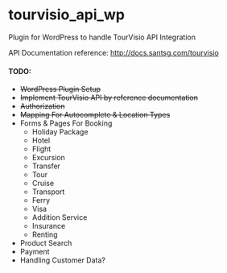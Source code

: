 # tourvisio_api_wp
Plugin for WordPress to handle TourVisio API Integration

API Documentation reference: http://docs.santsg.com/tourvisio

#### TODO:
* ~~WordPress Plugin Setup~~
* ~~Implement TourVisio API by reference documentation~~
* ~~Authorization~~
* ~~Mapping For Autocomplete & Location Types~~
* Forms & Pages For Booking 
    * Holiday Package
    * Hotel
    * Flight
    * Excursion
    * Transfer
    * Tour
    * Cruise
    * Transport
    * Ferry
    * Visa
    * Addition Service
    * Insurance
    * Renting
* Product Search
* Payment
* Handling Customer Data?
